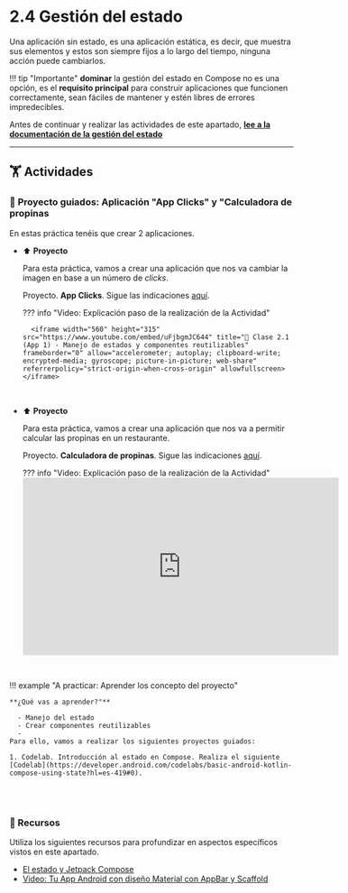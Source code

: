 # **2.4 Gestión del estado**

Una aplicación sin estado, es una aplicación estática, es decir, que muestra sus elementos y estos son siempre fijos a lo largo del tiempo, ninguna acción puede cambiarlos.

!!! tip "Importante"
    **dominar** la gestión del estado en Compose no es una opción, es el **requisito principal** para construir aplicaciones que funcionen correctamente, sean fáciles de mantener y estén libres de errores impredecibles.

Antes de continuar y realizar las actividades de este apartado, [**lee a la documentación de la gestión del estado**](../00-android/00-compose/22-state-management.md)


---

## 🏋️ **Actividades**


### 🚀 **Proyecto guiados: Aplicación "App Clicks" y "Calculadora de propinas**

En estas práctica tenéis que crear 2 aplicaciones.

- ⬆️ **Proyecto**

    Para esta práctica, vamos a crear una aplicación que nos va cambiar la imagen en base a un número de *clicks*.

    Proyecto. **App Clicks**. Sigue las indicaciones [aquí](https://developer.android.com/codelabs/basic-android-kotlin-compose-button-click-practice-problem?hl=es-419).

    ??? info "Video: Explicación paso de la realización de la Actividad"

        <iframe width="560" height="315" src="https://www.youtube.com/embed/uFjbgmJC644" title="🚀 Clase 2.1 (App 1) - Manejo de estados y componentes reutilizables" frameborder="0" allow="accelerometer; autoplay; clipboard-write; encrypted-media; gyroscope; picture-in-picture; web-share" referrerpolicy="strict-origin-when-cross-origin" allowfullscreen></iframe>

<br/>

 - ⬆️ **Proyecto**

    Para esta práctica, vamos a crear una aplicación que nos va a permitir calcular las propinas en un restaurante.

    Proyecto. **Calculadora de propinas**. Sigue las indicaciones [aquí](https://developer.android.com/codelabs/basic-android-kotlin-compose-calculate-tip?hl=es-419).

    ??? info "Video: Explicación paso de la realización de la Actividad"
        <iframe width="560" height="315" src="https://www.youtube.com/embed/o8kpJjgqXTw" title="🚀 Clase 2.2 (App 2) - Manejo de estados y componentes reutilizables" frameborder="0" allow="accelerometer; autoplay; clipboard-write; encrypted-media; gyroscope; picture-in-picture; web-share" referrerpolicy="strict-origin-when-cross-origin" allowfullscreen></iframe>       

<br/>

!!! example "A practicar: Aprender los concepto del proyecto"

    **¿Qué vas a aprender?"**

      - Manejo del estado
      - Crear componentes reutilizables 
      - 
    Para ello, vamos a realizar los siguientes proyectos guiados:

    1. Codelab. Introducción al estado en Compose. Realiza el siguiente [Codelab](https://developer.android.com/codelabs/basic-android-kotlin-compose-using-state?hl=es-419#0).



<br/>
<br/>


### 📁 Recursos

Utiliza los siguientes recursos para profundizar en aspectos específicos vistos en este apartado.

- [El estado y Jetpack Compose](https://developer.android.com/develop/ui/compose/state?hl=es-419)
- [Video: Tu App Android con diseño Material con AppBar y Scaffold](https://youtu.be/mX2jmVzLjL0?list=PLrn69hTK5FBwu7VmWBg76v23atiMqz_pY)